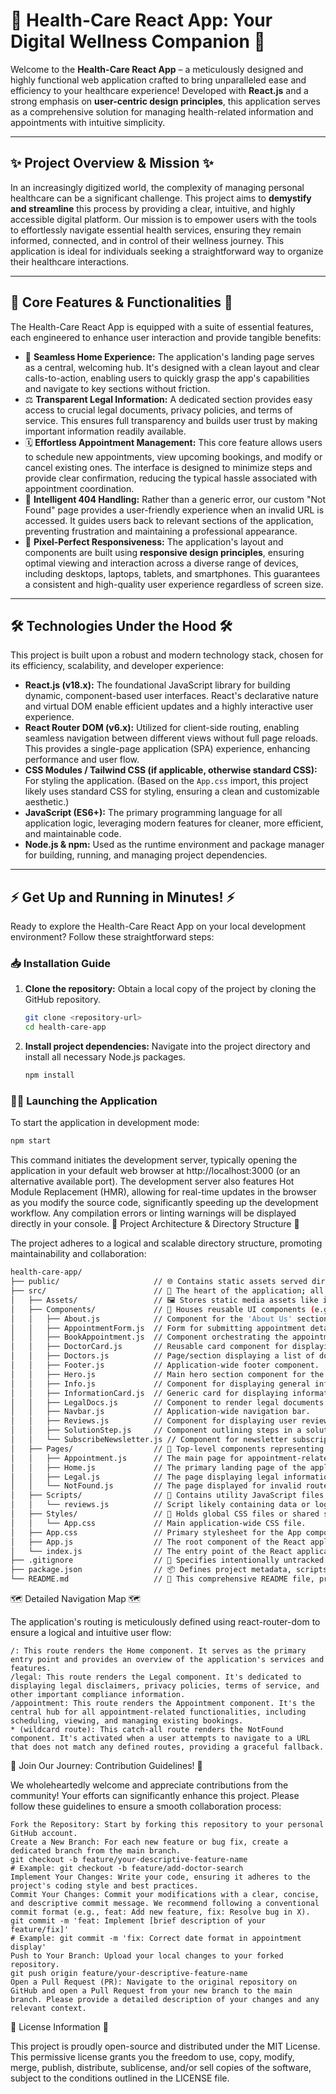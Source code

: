 # 🌟 Health-Care React App: Your Digital Wellness Companion 🌟

Welcome to the **Health-Care React App** – a meticulously designed and highly functional web application crafted to bring unparalleled ease and efficiency to your healthcare experience! Developed with **React.js** and a strong emphasis on **user-centric design principles**, this application serves as a comprehensive solution for managing health-related information and appointments with intuitive simplicity.

---

## ✨ Project Overview & Mission ✨

In an increasingly digitized world, the complexity of managing personal healthcare can be a significant challenge. This project aims to **demystify and streamline** this process by providing a clear, intuitive, and highly accessible digital platform. Our mission is to empower users with the tools to effortlessly navigate essential health services, ensuring they remain informed, connected, and in control of their wellness journey. This application is ideal for individuals seeking a straightforward way to organize their healthcare interactions.

---

## 🚀 Core Features & Functionalities 🚀

The Health-Care React App is equipped with a suite of essential features, each engineered to enhance user interaction and provide tangible benefits:

* 🏡 **Seamless Home Experience:** The application's landing page serves as a central, welcoming hub. It's designed with a clean layout and clear calls-to-action, enabling users to quickly grasp the app's capabilities and navigate to key sections without friction.
* ⚖️ **Transparent Legal Information:** A dedicated section provides easy access to crucial legal documents, privacy policies, and terms of service. This ensures full transparency and builds user trust by making important information readily available.
* 🗓️ **Effortless Appointment Management:** This core feature allows users to schedule new appointments, view upcoming bookings, and modify or cancel existing ones. The interface is designed to minimize steps and provide clear confirmation, reducing the typical hassle associated with appointment coordination.
* 🚫 **Intelligent 404 Handling:** Rather than a generic error, our custom "Not Found" page provides a user-friendly experience when an invalid URL is accessed. It guides users back to relevant sections of the application, preventing frustration and maintaining a professional appearance.
* 📱 **Pixel-Perfect Responsiveness:** The application's layout and components are built using **responsive design principles**, ensuring optimal viewing and interaction across a diverse range of devices, including desktops, laptops, tablets, and smartphones. This guarantees a consistent and high-quality user experience regardless of screen size.

---

## 🛠️ Technologies Under the Hood 🛠️

This project is built upon a robust and modern technology stack, chosen for its efficiency, scalability, and developer experience:

* **React.js (v18.x):** The foundational JavaScript library for building dynamic, component-based user interfaces. React's declarative nature and virtual DOM enable efficient updates and a highly interactive user experience.
* **React Router DOM (v6.x):** Utilized for client-side routing, enabling seamless navigation between different views without full page reloads. This provides a single-page application (SPA) experience, enhancing performance and user flow.
* **CSS Modules / Tailwind CSS (if applicable, otherwise standard CSS):** For styling the application. (Based on the `App.css` import, this project likely uses standard CSS for styling, ensuring a clean and customizable aesthetic.)
* **JavaScript (ES6+):** The primary programming language for all application logic, leveraging modern features for cleaner, more efficient, and maintainable code.
* **Node.js & npm:** Used as the runtime environment and package manager for building, running, and managing project dependencies.

---

## ⚡ Get Up and Running in Minutes! ⚡

Ready to explore the Health-Care React App on your local development environment? Follow these straightforward steps:

### 📥 Installation Guide

1.  **Clone the repository:** Obtain a local copy of the project by cloning the GitHub repository.
    ```bash
    git clone <repository-url>
    cd health-care-app
    ```
2.  **Install project dependencies:** Navigate into the project directory and install all necessary Node.js packages.
    ```bash
    npm install
    ```

### 🏃‍♀️ Launching the Application

To start the application in development mode:

```bash
npm start
```

This command initiates the development server, typically opening the application in your default web browser at http://localhost:3000 (or an alternative available port). The development server also features Hot Module Replacement (HMR), allowing for real-time updates in the browser as you modify the source code, significantly speeding up the development workflow. Any compilation errors or linting warnings will be displayed directly in your console.
📂 Project Architecture & Directory Structure 📂

The project adheres to a logical and scalable directory structure, promoting maintainability and collaboration:
```bash
health-care-app/
├── public/                     // 🌐 Contains static assets served directly by the web server (e.g., index.html, favicon.ico).
├── src/                        // 💖 The heart of the application; all source code resides here.
│   ├── Assets/                 // 🖼️ Stores static media assets like images, icons, and fonts.
│   ├── Components/             // 🧩 Houses reusable UI components (e.g., Navbar, Footer, buttons, forms).
│   │   ├── About.js            // Component for the 'About Us' section.
│   │   ├── AppointmentForm.js  // Form for submitting appointment details.
│   │   ├── BookAppointment.js  // Component orchestrating the appointment booking process.
│   │   ├── DoctorCard.js       // Reusable card component for displaying doctor information.
│   │   ├── Doctors.js          // Page/section displaying a list of doctors.
│   │   ├── Footer.js           // Application-wide footer component.
│   │   ├── Hero.js             // Main hero section component for the home page.
│   │   ├── Info.js             // Component for displaying general information blocks.
│   │   ├── InformationCard.js  // Generic card for displaying informational content.
│   │   ├── LegalDocs.js        // Component to render legal documents.
│   │   ├── Navbar.js           // Application-wide navigation bar.
│   │   ├── Reviews.js          // Component for displaying user reviews/testimonials.
│   │   ├── SolutionStep.js     // Component outlining steps in a solution process.
│   │   └── SubscribeNewsletter.js // Component for newsletter subscription.
│   ├── Pages/                  // 📄 Top-level components representing distinct views or "pages" of the application.
│   │   ├── Appointment.js      // The main page for appointment-related interactions.
│   │   ├── Home.js             // The primary landing page of the application.
│   │   ├── Legal.js            // The page displaying legal information.
│   │   └── NotFound.js         // The page displayed for invalid routes (404 errors).
│   ├── Scripts/                // 📝 Contains utility JavaScript files or data scripts.
│   │   └── reviews.js          // Script likely containing data or logic for reviews.
│   ├── Styles/                 // 🎨 Holds global CSS files or shared styling components.
│   │   └── App.css             // Main application-wide CSS file.
│   ├── App.css                 // Primary stylesheet for the App component.
│   ├── App.js                  // The root component of the React application, responsible for global layout and routing.
│   └── index.js                // The entry point of the React application, where the root component is rendered to the DOM.
├── .gitignore                  // 🙈 Specifies intentionally untracked files and directories that Git should ignore.
├── package.json                // 📦 Defines project metadata, scripts, and all npm dependencies.
└── README.md                   // 📖 This comprehensive README file, providing project documentation.
```
🗺️ Detailed Navigation Map 🗺️

The application's routing is meticulously defined using react-router-dom to ensure a logical and intuitive user flow:

    /: This route renders the Home component. It serves as the primary entry point and provides an overview of the application's services and features.
    /legal: This route renders the Legal component. It's dedicated to displaying legal disclaimers, privacy policies, terms of service, and other important compliance information.
    /appointment: This route renders the Appointment component. It's the central hub for all appointment-related functionalities, including scheduling, viewing, and managing existing bookings.
    * (wildcard route): This catch-all route renders the NotFound component. It's activated when a user attempts to navigate to a URL that does not match any defined routes, providing a graceful fallback.

🤝 Join Our Journey: Contribution Guidelines! 🤝

We wholeheartedly welcome and appreciate contributions from the community! Your efforts can significantly enhance this project. Please follow these guidelines to ensure a smooth collaboration process:

    Fork the Repository: Start by forking this repository to your personal GitHub account.
    Create a New Branch: For each new feature or bug fix, create a dedicated branch from the main branch.
    git checkout -b feature/your-descriptive-feature-name
    # Example: git checkout -b feature/add-doctor-search
    Implement Your Changes: Write your code, ensuring it adheres to the project's coding style and best practices.
    Commit Your Changes: Commit your modifications with a clear, concise, and descriptive commit message. We recommend following a conventional commit format (e.g., feat: Add new feature, fix: Resolve bug in X).
    git commit -m 'feat: Implement [brief description of your feature/fix]'
    # Example: git commit -m 'fix: Correct date format in appointment display'
    Push to Your Branch: Upload your local changes to your forked repository.
    git push origin feature/your-descriptive-feature-name
    Open a Pull Request (PR): Navigate to the original repository on GitHub and open a Pull Request from your new branch to the main branch. Please provide a detailed description of your changes and any relevant context.

📜 License Information 📜

This project is proudly open-source and distributed under the MIT License. This permissive license grants you the freedom to use, copy, modify, merge, publish, distribute, sublicense, and/or sell copies of the software, subject to the conditions outlined in the LICENSE file.
